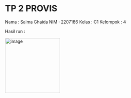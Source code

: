 # TP 2 PROVIS
Nama : Salma Ghaida
NIM : 2207186
Kelas : C1
Kelompok  : 4

Hasil run :

<img width="181" alt="image" src="https://github.com/sghda/TP2PROVIS/assets/123555756/d6ce6bbd-fc12-4638-ad6f-a8e03b106e42">



